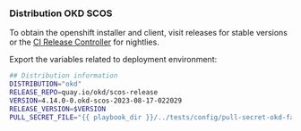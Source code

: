 
### Distribution OKD SCOS

To obtain the openshift installer and client, visit releases for stable versions or the [CI Release Controller](https://amd64.origin.releases.ci.openshift.org/) for nightlies.

Export the variables related to deployment environment:

```bash
## Distribution information
DISTRIBUTION="okd"
RELEASE_REPO=quay.io/okd/scos-release
VERSION=4.14.0-0.okd-scos-2023-08-17-022029
RELEASE_VERSION=$VERSION
PULL_SECRET_FILE="{{ playbook_dir }}/../tests/config/pull-secret-okd-fake.json"
```